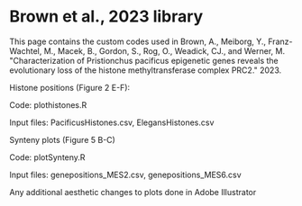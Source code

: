 # Brown et al., 2023 library
This page contains the custom codes used in Brown, A., Meiborg, Y., Franz-Wachtel, M., Macek, B., Gordon, S., Rog, O., Weadick, CJ., and Werner, M. "Characterization of Pristionchus pacificus epigenetic genes reveals the evolutionary loss of the histone methyltransferase complex PRC2." 2023. 

Histone positions (Figure 2 E-F):

Code:
plothistones.R

Input files:
PacificusHistones.csv, ElegansHistones.csv

Synteny plots (Figure 5 B-C)

Code:
plotSynteny.R

Input files:
genepositions_MES2.csv, genepositions_MES6.csv


Any additional aesthetic changes to plots done in Adobe Illustrator 




